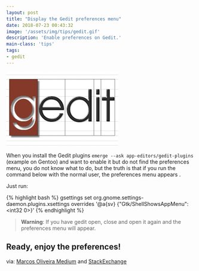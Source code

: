 ```yaml
---
layout: post
title: "Display the Gedit preferences menu"
date: 2018-07-23 00:43:32
image: '/assets/img/tips/gedit.gif'
description: 'Enable preferences on Gedit.'
main-class: 'tips'
tags:
- gedit
---
```


![Display the Gedit preferences menu](/assets/img/tips/gedit.gif "Display the Gedit preferences menu")

When you install the Gedit plugins `emerge --ask app-editors/gedit-plugins` (example on Gentoo) and want to enable it but do not find the preferences menu, you do not know what to do, but the truth is that if you run the command below with the normal user, the preferences menu appears .

Just run:

{% highlight bash %}
gsettings set org.gnome.settings-daemon.plugins.xsettings overrides '@a{sv} {"Gtk/ShellShowsAppMenu": <int32 0>}'
{% endhighlight %}

> __Warning__: If you have gedit open, close and open it again and the preferences menu will appear.

## Ready, enjoy the preferences!

via: [Marcos Oliveira Medium](https://medium.com/@marcosoliveira_17900/display-the-gedit-preferences-menu-4570b0b3369) and [StackExchange](https://askubuntu.com/questions/375049/where-are-gedits-preferences/671398)
